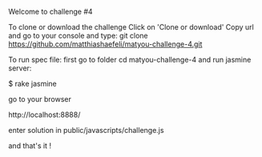 Welcome to challenge #4

To clone or download the challenge Click on 'Clone or download' Copy url and go to your console and type: git clone https://github.com/matthiashaefeli/matyou-challenge-4.git

To run spec file: first go to folder cd matyou-challenge-4 and run jasmine server:

$ rake jasmine

go to your browser

http://localhost:8888/

enter solution in public/javascripts/challenge.js

and that's it !
